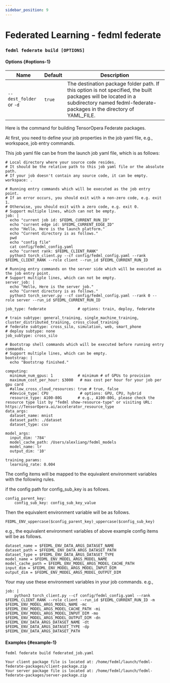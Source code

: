 ```yaml
---
sidebar_position: 9
---
```

# Federated Learning - fedml federate

### `fedml federate build [OPTIONS]`

#### Options {#options-1}

| Name                          | Default | Description                                                                                                                                                                             |
|-------------------------------|---------|-----------------------------------------------------------------------------------------------------------------------------------------------------------------------------------------|
| `--dest_folder` or `-d`       | `true`  | The destination package folder path. If this option is not specified, the built packages will be located in a subdirectory named fedml-federate-packages in the directory of YAML_FILE. |

Here is the command for building TensorOpera Federate packages.

At first, you need to define your job properties in the job yaml file, e.g., workspace, job entry commands.

This job yaml file can be from the launch job yaml file, which is as follows:

```
# Local directory where your source code resides.
# It should be the relative path to this job yaml file or the absolute path.
# If your job doesn't contain any source code, it can be empty.
workspace: .

# Running entry commands which will be executed as the job entry point.
# If an error occurs, you should exit with a non-zero code, e.g. exit 1.
# Otherwise, you should exit with a zero code, e.g. exit 0.
# Support multiple lines, which can not be empty.
job: |
  echo "current job id: $FEDML_CURRENT_RUN_ID"
  echo "current edge id: $FEDML_CURRENT_EDGE_ID"
  echo "Hello, Here is the launch platform."
  echo "Current directory is as follows."
  pwd
  echo "config file"
  cat config/fedml_config.yaml
  echo "current rank: $FEDML_CLIENT_RANK"
  python3 torch_client.py --cf config/fedml_config.yaml --rank $FEDML_CLIENT_RANK --role client --run_id $FEDML_CURRENT_RUN_ID

# Running entry commands on the server side which will be executed as the job entry point.
# Support multiple lines, which can not be empty.
server_job: |
  echo "Hello, Here is the server job."
  echo "Current directory is as follows."
  python3 torch_server.py --cf config/fedml_config.yaml --rank 0 --role server --run_id $FEDML_CURRENT_RUN_ID

job_type: federate              # options: train, deploy, federate

# train subtype: general_training, single_machine_training, cluster_distributed_training, cross_cloud_training
# federate subtype: cross_silo, simulation, web, smart_phone
# deploy subtype: none
job_subtype: cross_silo

# Bootstrap shell commands which will be executed before running entry commands.
# Support multiple lines, which can be empty.
bootstrap: |
  echo "Bootstrap finished."

computing:
  minimum_num_gpus: 1           # minimum # of GPUs to provision
  maximum_cost_per_hour: $3000   # max cost per hour for your job per gpu card
  #allow_cross_cloud_resources: true # true, false
  #device_type: CPU              # options: GPU, CPU, hybrid
  resource_type: A100-80G       # e.g., A100-80G, please check the resource type list by "fedml show-resource-type" or visiting URL: https://TensorOpera.ai/accelerator_resource_type
data_args:
  dataset_name: mnist
  dataset_path: ./dataset
  dataset_type: csv

model_args:
  input_dim: '784'
  model_cache_path: /Users/alexliang/fedml_models
  model_name: lr
  output_dim: '10'

training_params:
  learning_rate: 0.004
```

The config items will be mapped to the equivalent environment variables with the following rules.

if the config path for config_sub_key is as follows.
```
config_parent_key:
    config_sub_key: config_sub_key_value
```

Then the equivalent environment variable will be as follows.

```
FEDML_ENV_uppercase($config_parent_key)_uppercase($config_sub_key)
```

e.g., the equivalent environment variables of above example config items will be as follows.

```
dataset_name = $FEDML_ENV_DATA_ARGS_DATASET_NAME
dataset_path = $FFEDML_ENV_DATA_ARGS_DATASET_PATH
dataset_type = $FEDML_ENV_DATA_ARGS_DATASET_TYPE
model_name = $FEDML_ENV_MODEL_ARGS_MODEL_NAME
model_cache_path = $FEDML_ENV_MODEL_ARGS_MODEL_CACHE_PATH
input_dim = $FEDML_ENV_MODEL_ARGS_MODEL_INPUT_DIM
output_dim = $FEDML_ENV_MODEL_ARGS_MODEL_OUTPUT_DIM
```

Your may use these environment variables in your job commands. e.g.,
```
job: |
    python3 torch_client.py --cf config/fedml_config.yaml --rank $FEDML_CLIENT_RANK --role client --run_id $FEDML_CURRENT_RUN_ID -m $FEDML_ENV_MODEL_ARGS_MODEL_NAME -mc $FEDML_ENV_MODEL_ARGS_MODEL_CACHE_PATH -mi $FEDML_ENV_MODEL_ARGS_MODEL_INPUT_DIM -mo $FEDML_ENV_MODEL_ARGS_MODEL_OUTPUT_DIM -dn $FEDML_ENV_DATA_ARGS_DATASET_NAME -dt $FEDML_ENV_DATA_ARGS_DATASET_TYPE -dp $FEDML_ENV_DATA_ARGS_DATASET_PATH
```

#### Examples {#example-1}
```
fedml federate build federated_job.yaml

Your client package file is located at: /home/fedml/launch/fedml-federate-packages/client-package.zip
Your server package file is located at: /home/fedml/launch/fedml-federate-packages/server-package.zip
```

